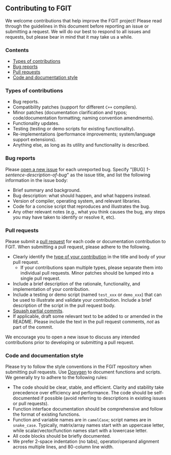 ## Contributing to FGlT


We welcome contributions that help improve the FGlT project!  Please read
through the guidelines in this document before reporting an issue or
submitting a request.  We will do our best to respond to all issues and
requests, but please bear in mind that it may take us a while.



<a name="toc"></a>

### Contents


- [Types of contributions](#contrib-types)
- [Bug reports](#bug-reports)
- [Pull requests](#pull-requests)
- [Code and documentation style](#style)



<a name="contrib-types"></a>

### Types of contributions


-   Bug reports.
-   Compatibility patches (support for different `C++` compilers).
-   Minor patches (documentation clarification and typos;
    code/documentation formatting; naming convention amendments).
-   Functionality updates.
-   Testing (testing or demo scripts for existing functionality).
-   Re-implementations (performance improvements; system/language support
    extensions).
-   Anything else, as long as its utility and functionality is described.



<a name="bug-reports"></a>

### Bug reports


Please [open a new issue][github-new-issue] for each unreported bug.
Specify "[BUG] *1-sentence-description-of-bug*" as the issue title, and
list the following information in the issue body:

-   Brief summary and background.
-   Bug description: what should happen, and what happens instead.
-   Version of compiler, operating system, and relevant libraries.
-   Code for a concise script that reproduces and illustrates the
    bug.
-   Any other relevant notes (e.g., what you think causes the bug, any
    steps you may have taken to identify or resolve it, etc).


[github-new-issue]: https://help.github.com/articles/creating-an-issue/



<a name="pull-requests"></a>

### Pull requests


Please submit a [pull request][github-pull-request] for each code or
documentation contribution to FGlT.  When submitting a pull request, please
adhere to the following.

-   Clearly identify the [type of your contribution](#contrib-types) in the
    title and body of your pull request.
    -   If your contributions span multiple types, please separate them
        into individual pull requests.  Minor patches should be lumped into
        a single pull request.
-   Include a brief description of the rationale, functionality, and
    implementation of your contribution.
-   Include a testing or demo script (named `test_xxx` or
    `demo_xxx`) that can be used to illustrate and validate your
    contribution.  Include a brief description of the script in the pull
    request body.
-   [Squash partial commits][github-squash-commit].
-   If applicable, draft some relevant text to be added to or amended in
    the README.  Please include the text in the pull request comments,
    *not* as part of the commit.

We encourage you to open a new issue to discuss any intended contributions
prior to developing or submitting a pull request.


[github-pull-request]:  https://help.github.com/articles/about-pull-requests/

[github-squash-commit]: https://help.github.com/articles/about-pull-request-merges/



<a name="style"></a>

### Code and documentation style


Please try to follow the style conventions in the FGlT repository when submitting pull requests.  Use [Doxygen][doxygen-documentation] to document functions and scripts.  We generally try to adhere to the following rules:

-   The code should be clear, stable, and efficient.  Clarity and stability
    take precedence over efficiency and performance.  The code should be
    self-documented if possible (avoid referring to descriptions in
    existing issues or pull requests).
-   Function interface documentation should be comprehensive and follow the
    format of existing functions.
-   Function and variable names are in `camelCase`; script names are in
    `snake_case`.  Typically, matrix/array names start with an uppercase
    letter, while scalar/vector/function names start with a lowercase
    letter.
-   All code blocks should be briefly documented.
-   We prefer 2-space indentation (no tabs), operator/operand alignment
    across multiple lines, and 80-column line width.

[doxygen-documentation]:  http://www.doxygen.nl

<!-- <a name="feature-requests"></a> -->

<!-- ### Feature requests -->


<!-- It is unlikely that we will do much development for new features, unless -->
<!-- they are essential or supported by theoretical advances.  We do, however, -->
<!-- encourage the development and submission of new features via pull requests. -->

